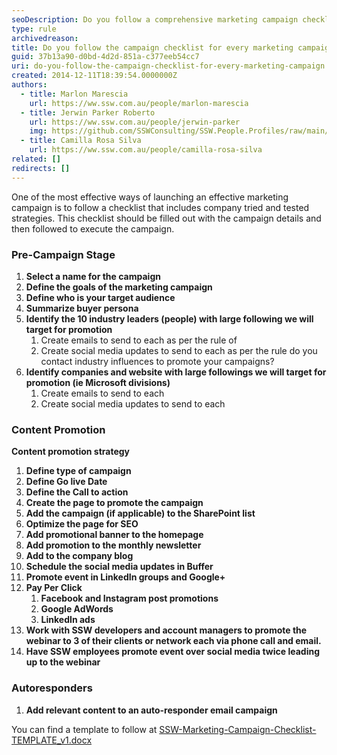 ```yaml
---
seoDescription: Do you follow a comprehensive marketing campaign checklist to ensure every project's success?
type: rule
archivedreason:
title: Do you follow the campaign checklist for every marketing campaign?
guid: 37b13a90-d0bd-4d2d-851a-c377eeb54cc7
uri: do-you-follow-the-campaign-checklist-for-every-marketing-campaign
created: 2014-12-11T18:39:54.0000000Z
authors:
  - title: Marlon Marescia
    url: https://ww.ssw.com.au/people/marlon-marescia
  - title: Jerwin Parker Roberto
    url: https://ww.ssw.com.au/people/jerwin-parker
    img: https://github.com/SSWConsulting/SSW.People.Profiles/raw/main/Jerwin-Parker/Images/Jerwin-Parker-Profile.jpg
  - title: Camilla Rosa Silva
    url: https://ww.ssw.com.au/people/camilla-rosa-silva
related: []
redirects: []
---
```


One of the most effective ways of launching an effective marketing campaign is to follow a checklist that includes company tried and tested strategies. This checklist should be filled out with the campaign details and then followed to execute the campaign.

<!--endintro-->

### Pre-Campaign Stage

1. **Select a name for the campaign**
2. **Define the goals of the marketing campaign**
3. **Define who is your target audience**
4. **Summarize buyer persona**
5. **Identify the 10 industry leaders (people) with large following we will target for promotion**
   1. Create emails to send to each as per the rule of
   2. Create social media updates to send to each as per the rule do you contact industry influences to promote your campaigns?
6. **Identify companies and website with large followings we will target for promotion (ie Microsoft divisions)**
   1. Create emails to send to each
   2. Create social media updates to send to each

### Content Promotion

**Content promotion strategy**

1. **Define type of campaign**
2. **Define Go live Date**
3. **Define the Call to action**
4. **Create the page to promote the campaign**
5. **Add the campaign (if applicable) to the SharePoint list**
6. **Optimize the page for SEO**
7. **Add promotional banner to the homepage**
8. **Add promotion to the monthly newsletter**
9. **Add to the company blog**
10. **Schedule the social media updates in Buffer**
11. **Promote event in LinkedIn groups and Google+**
12. **Pay Per Click**
    1. **Facebook and Instagram post promotions**
    2. **Google AdWords**
    3. **LinkedIn ads**
13. **Work with SSW developers and account managers to promote the webinar to 3 of their clients or network each via phone call and email.**
14. **Have SSW employees promote event over social media twice leading up to the webinar**

### Autoresponders

1. **Add relevant content to an auto-responder email campaign**

You can find a template to follow at [SSW-Marketing-Campaign-Checklist-TEMPLATE_v1.docx](https://github.com/SSWConsulting/SSW.Rules.Content/raw/main/rules/do-you-follow-the-campaign-checklist-for-every-marketing-campaign/SSW-Marketing-Campaign-Checklist-TEMPLATE_v1.docx)
